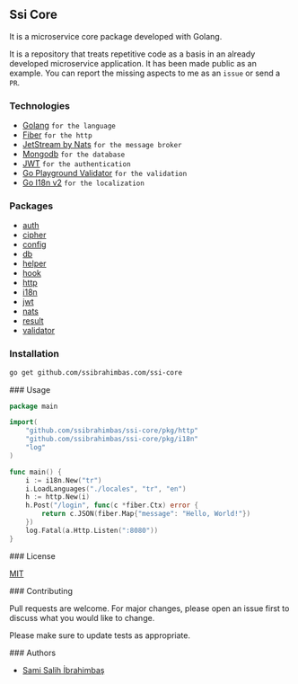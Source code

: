 ## Ssi Core

It is a microservice core package developed with Golang.

It is a repository that treats repetitive code as a basis in an already developed microservice application. It has been made public as an example. You can report the missing aspects to me as an `issue` or send a `PR`.

### Technologies

- [Golang](https://go.dev/) `for the language`
- [Fiber](https://docs.gofiber.io/) `for the http`
- [JetStream by Nats](https://docs.nats.io/nats-concepts/jetstream) `for the message broker`
- [Mongodb](https://www.mongodb.com/docs/) `for the database`
- [JWT](https://jwt.io/) `for the authentication`
- [Go Playground Validator](https://github.com/go-playground/validator) `for the validation`
- [Go I18n v2](https://github.com/nicksnyder/go-i18n) `for the localization`

### Packages

- [auth](https://github.com/ssibrahimbas/ssi-core/tree/main/pkg/auth)
- [cipher](https://github.com/ssibrahimbas/ssi-core/tree/main/pkg/cipher)
- [config](https://github.com/ssibrahimbas/ssi-core/tree/main/pkg/config)
- [db](https://github.com/ssibrahimbas/ssi-core/tree/main/pkg/db)
- [helper](https://github.com/ssibrahimbas/ssi-core/tree/main/pkg/helper)
- [hook](https://github.com/ssibrahimbas/ssi-core/tree/main/pkg/hook)
- [http](https://github.com/ssibrahimbas/ssi-core/tree/main/pkg/http)
- [i18n](https://github.com/ssibrahimbas/ssi-core/tree/main/pkg/i18n)
- [jwt](https://github.com/ssibrahimbas/ssi-core/tree/main/pkg/jwt)
- [nats](https://github.com/ssibrahimbas/ssi-core/tree/main/pkg/nats)
- [result](https://github.com/ssibrahimbas/ssi-core/tree/main/pkg/result)
- [validator](https://github.com/ssibrahimbas/ssi-core/tree/main/pkg/validator)

### Installation

```bash
go get github.com/ssibrahimbas.com/ssi-core
```

### Usage

```go
package main

import(
	"github.com/ssibrahimbas/ssi-core/pkg/http"
	"github.com/ssibrahimbas/ssi-core/pkg/i18n"
	"log"
)

func main() {
    i := i18n.New("tr")
	i.LoadLanguages("./locales", "tr", "en")
	h := http.New(i)
    h.Post("/login", func(c *fiber.Ctx) error {
        return c.JSON(fiber.Map{"message": "Hello, World!"})
    })
	log.Fatal(a.Http.Listen(":8080"))
}
```

### License

[MIT](https://choosealicense.com/licenses/mit/)

### Contributing

Pull requests are welcome. For major changes, please open an issue first to discuss what you would like to change.

Please make sure to update tests as appropriate.

### Authors

- [Sami Salih İbrahimbaş](https://github.com/ssibrahimbas)